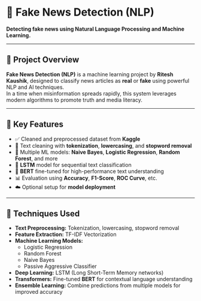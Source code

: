 # 📰 Fake News Detection (NLP)

**Detecting fake news using Natural Language Processing and Machine Learning.**

---

## 🚀 Project Overview

**Fake News Detection (NLP)** is a machine learning project by **Ritesh Kaushik**, designed to classify news articles as **real** or **fake** using powerful NLP and AI techniques.  
In a time when misinformation spreads rapidly, this system leverages modern algorithms to promote truth and media literacy.

---

## 📌 Key Features

- ✅ Cleaned and preprocessed dataset from **Kaggle**
- 🧹 Text cleaning with **tokenization**, **lowercasing**, and **stopword removal**
- 🧠 Multiple ML models: **Naive Bayes**, **Logistic Regression**, **Random Forest**, and more
- 🔁 **LSTM** model for sequential text classification
- 🤖 **BERT** fine-tuned for high-performance text understanding
- 📊 Evaluation using **Accuracy**, **F1-Score**, **ROC Curve**, etc.
- ☁️ Optional setup for **model deployment**

---

## 🧠 Techniques Used

- **Text Preprocessing:** Tokenization, lowercasing, stopword removal
- **Feature Extraction:** TF-IDF Vectorization
- **Machine Learning Models:**  
  - Logistic Regression  
  - Random Forest  
  - Naive Bayes  
  - Passive Aggressive Classifier
- **Deep Learning:** LSTM (Long Short-Term Memory networks)
- **Transformers:** Fine-tuned **BERT** for contextual language understanding
- **Ensemble Learning:** Combine predictions from multiple models for improved accuracy





